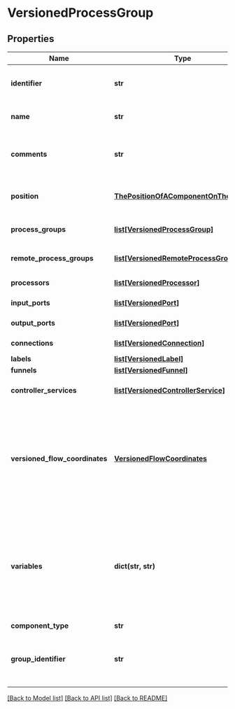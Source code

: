 # VersionedProcessGroup

## Properties
Name | Type | Description | Notes
------------ | ------------- | ------------- | -------------
**identifier** | **str** | The component&#39;s unique identifier | [optional] 
**name** | **str** | The component&#39;s name | [optional] 
**comments** | **str** | The user-supplied comments for the component | [optional] 
**position** | [**ThePositionOfAComponentOnTheGraph**](ThePositionOfAComponentOnTheGraph.md) | The component&#39;s position on the graph | [optional] 
**process_groups** | [**list[VersionedProcessGroup]**](VersionedProcessGroup.md) | The child Process Groups | [optional] 
**remote_process_groups** | [**list[VersionedRemoteProcessGroup]**](VersionedRemoteProcessGroup.md) | The Remote Process Groups | [optional] 
**processors** | [**list[VersionedProcessor]**](VersionedProcessor.md) | The Processors | [optional] 
**input_ports** | [**list[VersionedPort]**](VersionedPort.md) | The Input Ports | [optional] 
**output_ports** | [**list[VersionedPort]**](VersionedPort.md) | The Output Ports | [optional] 
**connections** | [**list[VersionedConnection]**](VersionedConnection.md) | The Connections | [optional] 
**labels** | [**list[VersionedLabel]**](VersionedLabel.md) | The Labels | [optional] 
**funnels** | [**list[VersionedFunnel]**](VersionedFunnel.md) | The Funnels | [optional] 
**controller_services** | [**list[VersionedControllerService]**](VersionedControllerService.md) | The Controller Services | [optional] 
**versioned_flow_coordinates** | [**VersionedFlowCoordinates**](VersionedFlowCoordinates.md) | The coordinates where the remote flow is stored, or null if the Process Group is not directly under Version Control | [optional] 
**variables** | **dict(str, str)** | The Variables in the Variable Registry for this Process Group (not including any ancestor or descendant Process Groups) | [optional] 
**component_type** | **str** |  | [optional] 
**group_identifier** | **str** | The ID of the Process Group that this component belongs to | [optional] 

[[Back to Model list]](../README.md#documentation-for-models) [[Back to API list]](../README.md#documentation-for-api-endpoints) [[Back to README]](../README.md)


